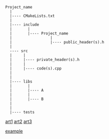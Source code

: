 ```
Project_name
  |
  |---- CMakeLists.txt
  |
  |---- include
  |       |
  |       |---- Project_name
  |                 |
  |                 |---- public_header(s).h
  |
  ---- src
  |     |
  |     |---- private_header(s).h
  |     |
  |     |---- code(s).cpp
  |
  |
  |---- libs
  |       |
  |       |---- A
  |       |
  |       |---- B
  |
  |
  |---- tests
```

[art1](https://medium.com/heuristics/c-application-development-part-1-project-structure-454b00f9eddc)
[art2](https://medium.com/heuristics/c-application-development-part-2-cmakelists-txt-e415b5b387dc)
[art3](https://medium.com/heuristics/c-application-development-part-3-cmakelists-txt-from-scratch-7678253e5e24)

[example](https://github.com/AakashMallik/sample_cmake)
